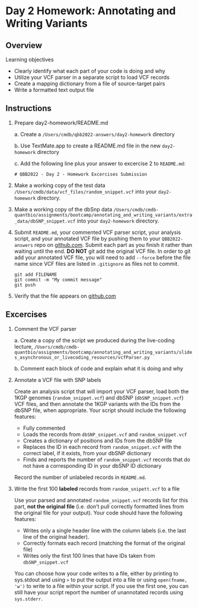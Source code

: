 # Day 2 Homework: Annotating and Writing Variants

## Overview

Learning objectives

  - Clearly identify what each part of your code is doing and why
  - Utilize your VCF parser in a separate script to load VCF records
  - Create a mapping dictionary from a file of source-target pairs
  - Write a formatted text output file 

## Instructions

1. Prepare day2-homework/README.md

    a. Create a `/Users/cmdb/qbb2022-answers/day2-homework` directory

    b. Use TextMate.app to create a README.md file in the new `day2-homework` directory
    
    c. Add the following line plus your answer to excercise 2 to `README.md`:

    ```
    # QBB2022 - Day 2 - Homework Excercises Submission
    ```

2. Make a working copy of the test data `/Users/cmdb/data/vcf_files/random_snippet.vcf` into your `day2-homework` directory.

3. Make a working copy of the dbSnp data `/Users/cmdb/cmdb-quantbio/assignments/bootcamp/annotating_and_writing_variants/extra_data/dbSNP_snippet.vcf` into your `day2-homework` directory.

4. Submit `README.md`, your commented VCF parser script, your analysis script, and your annotated VCF file by pushing them to your `QBB2022-answers` repo on [github.com](http://www.github.com). Submit each part as you finish it rather than waiting until the end. **DO NOT** git add the original VCF file. In order to git add your annotated VCF file, you will need to add `--force` before the file name since VCF files are listed in `.gitignore` as files not to commit.

    ```
    git add FILENAME
    git commit -m "My commit message"
    git push
    ```

5. Verify that the file appears on [github.com](https://www.github.com)

## Excercises

1. Comment the VCF parser

    a. Create a copy of the script we produced during the live-coding lecture, `/Users/cmdb/cmdb-quantbio/assignments/bootcamp/annotating_and_writing_variants/slides_asynchronous_or_livecoding_resources/vcfParser.py`

    b. Comment each block of code and explain what it is doing and why

2. Annotate a VCF file with SNP labels

    Create an analysis script that will import your VCF parser, load both the 1KGP genomes (`random_snippet.vcf`) and dbSNP (`dbSNP_snippet.vcf`) VCF files, and then annotate the 1KGP variants with the IDs from the dbSNP file, when appropriate. Your script should include the following features:

    - Fully commented
    - Loads the records from `dbSNP_snippet.vcf` and `random_snippet.vcf`
    - Creates a dictionary of positions and IDs from the dbSNP file
    - Replaces the ID in each record from `random_snippet.vcf` with the correct label, if it exists, from your dbSNP dictionary
    - Finds and reports the number of `random_snippet.vcf` records that do not have a corresponding ID in your dbSNP ID dictionary

    Record the number of unlabeled records in `README.md`.

3. Write the first 100 **labeled** records from `random_snipett.vcf` to a file

    Use your parsed and annotated `random_snippet.vcf` records list for this part, **not the original file** (i.e. don't pull correctly formatted lines from the original file for your output). Your code should have the following features:

    - Writes only a single header line with the column labels (i.e. the last line of the original header).
    - Correctly formats each record (matching the format of the original file)
    - Writes only the first 100 lines that have IDs taken from `dbSNP_snippet.vcf`

    You can choose how your code writes to a file, either by printing to sys.stdout and using `>` to put the output into a file or using `open(fname, 'w')` to write to a file within your script. If you use the first one, you can still have your script report the number of unannotated records using `sys.stderr`.
    